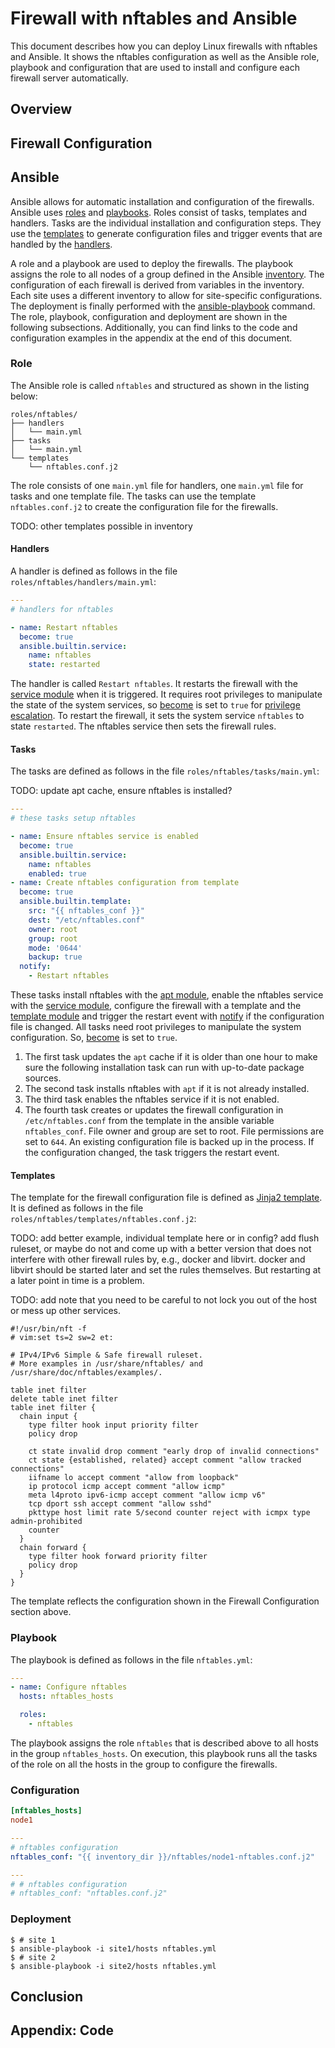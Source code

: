 # Firewall with nftables and Ansible

This document describes how you can deploy Linux firewalls with nftables and
Ansible. It shows the nftables configuration as well as the Ansible role,
playbook and configuration that are used to install and configure each firewall
server automatically.

## Overview

## Firewall Configuration

## Ansible

Ansible allows for automatic installation and configuration of the firewalls.
Ansible uses [roles][roles] and [playbooks][playbooks]. Roles consist of tasks,
templates and handlers. Tasks are the individual installation and configuration
steps. They use the [templates][templates] to generate configuration files and
trigger events that are handled by the [handlers][handlers].

A role and a playbook are used to deploy the firewalls. The playbook assigns
the role to all nodes of a group defined in the Ansible [inventory][inventory].
The configuration of each firewall is derived from variables in the inventory.
Each site uses a different inventory to allow for site-specific configurations.
The deployment is finally performed with the
[ansible-playbook][ansible-playbook] command. The role, playbook, configuration
and deployment are shown in the following subsections. Additionally, you can
find links to the code and configuration examples in the appendix at the end of
this document.

### Role

The Ansible role is called `nftables` and structured as shown in the listing
below:

```
roles/nftables/
├── handlers
│   └── main.yml
├── tasks
│   └── main.yml
└── templates
    └── nftables.conf.j2
```

The role consists of one `main.yml` file for handlers, one `main.yml` file for
tasks and one template file. The tasks can use the template `nftables.conf.j2`
to create the configuration file for the firewalls.

TODO: other templates possible in inventory

#### Handlers

A handler is defined as follows in the file `roles/nftables/handlers/main.yml`:

```yaml
---
# handlers for nftables

- name: Restart nftables
  become: true
  ansible.builtin.service:
    name: nftables
    state: restarted
```

The handler is called `Restart nftables`. It restarts the firewall with the
[service module][service] when it is triggered. It requires root privileges to
manipulate the state of the system services, so [become][become] is set to
`true` for [privilege escalation][privilege]. To restart the firewall, it sets
the system service `nftables` to state `restarted`. The nftables service then
sets the firewall rules.

#### Tasks

The tasks are defined as follows in the file `roles/nftables/tasks/main.yml`:

TODO: update apt cache, ensure nftables is installed?

```yaml
---
# these tasks setup nftables

- name: Ensure nftables service is enabled
  become: true
  ansible.builtin.service:
    name: nftables
    enabled: true
- name: Create nftables configuration from template
  become: true
  ansible.builtin.template:
    src: "{{ nftables_conf }}"
    dest: "/etc/nftables.conf"
    owner: root
    group: root
    mode: '0644'
    backup: true
  notify:
    - Restart nftables
```

These tasks install nftables with the [apt module][apt], enable the nftables
service with the [service module][service], configure the firewall with a
template and the [template module][template] and trigger the restart event with
[notify][notify] if the configuration file is changed. All tasks need root
privileges to manipulate the system configuration. So, [become][become] is set
to `true`.

1. The first task updates the `apt` cache if it is older than one hour to make
   sure the following installation task can run with up-to-date package
   sources.
2. The second task installs nftables with `apt` if it is not already installed.
3. The third task enables the nftables service if it is not enabled.
4. The fourth task creates or updates the firewall configuration in
   `/etc/nftables.conf` from the template in the ansible variable
   `nftables_conf`. File owner and group are set to root. File permissions are
   set to `644`. An existing configuration file is backed up in the process. If
   the configuration changed, the task triggers the restart event.

#### Templates

The template for the firewall configuration file is defined as [Jinja2
template][jinja2]. It is defined as follows in the file
`roles/nftables/templates/nftables.conf.j2`:

TODO: add better example, individual template here or in config? add flush
ruleset, or maybe do not and come up with a better version that does not
interfere with other firewall rules by, e.g., docker and libvirt. docker and
libvirt should be started later and set the rules themselves. But restarting at
a later point in time is a problem.

TODO: add note that you need to be careful to not lock you out of the host or
mess up other services.

```jinja
#!/usr/bin/nft -f
# vim:set ts=2 sw=2 et:

# IPv4/IPv6 Simple & Safe firewall ruleset.
# More examples in /usr/share/nftables/ and /usr/share/doc/nftables/examples/.

table inet filter
delete table inet filter
table inet filter {
  chain input {
    type filter hook input priority filter
    policy drop

    ct state invalid drop comment "early drop of invalid connections"
    ct state {established, related} accept comment "allow tracked connections"
    iifname lo accept comment "allow from loopback"
    ip protocol icmp accept comment "allow icmp"
    meta l4proto ipv6-icmp accept comment "allow icmp v6"
    tcp dport ssh accept comment "allow sshd"
    pkttype host limit rate 5/second counter reject with icmpx type admin-prohibited
    counter
  }
  chain forward {
    type filter hook forward priority filter
    policy drop
  }
}
```

The template reflects the configuration shown in the Firewall Configuration
section above.

### Playbook

The playbook is defined as follows in the file `nftables.yml`:

```yaml
---
- name: Configure nftables
  hosts: nftables_hosts

  roles:
    - nftables
```

The playbook assigns the role `nftables` that is described above to all hosts
in the group `nftables_hosts`. On execution, this playbook runs all the tasks
of the role on all the hosts in the group to configure the firewalls.

### Configuration

```ini
[nftables_hosts]
node1
```

```yaml
---
# nftables configuration
nftables_conf: "{{ inventory_dir }}/nftables/node1-nftables.conf.j2"
```

```yaml
---
# # nftables configuration
# nftables_conf: "nftables.conf.j2"
```

### Deployment

```console
$ # site 1
$ ansible-playbook -i site1/hosts nftables.yml
$ # site 2
$ ansible-playbook -i site2/hosts nftables.yml
```

## Conclusion

## Appendix: Code

[roles]: https://docs.ansible.com/ansible/latest/playbook_guide/playbooks_reuse_roles.html
[playbooks]: https://docs.ansible.com/ansible/latest/playbook_guide/playbooks_intro.html
[templates]: https://docs.ansible.com/ansible/latest/playbook_guide/playbooks_templating.html
[handlers]: https://docs.ansible.com/ansible/latest/playbook_guide/playbooks_handlers.html
[inventory]: https://docs.ansible.com/ansible/latest/inventory_guide/intro_inventory.html
[ansible-playbook]: https://docs.ansible.com/ansible/latest/cli/ansible-playbook.html
[service]: https://docs.ansible.com/ansible/latest/collections/ansible/builtin/service_module.html
[become]: https://docs.ansible.com/ansible/latest/playbook_guide/playbooks_privilege_escalation.html#become-directives
[privilege]: https://docs.ansible.com/ansible/latest/playbook_guide/playbooks_privilege_escalation.html
[apt]: https://docs.ansible.com/ansible/latest/collections/ansible/builtin/apt_module.html
[template]: https://docs.ansible.com/ansible/latest/collections/ansible/builtin/template_module.html
[notify]: https://docs.ansible.com/ansible/latest/playbook_guide/playbooks_handlers.html#notifying-handlers
[jinja2]: https://jinja.palletsprojects.com/en/latest/templates/
